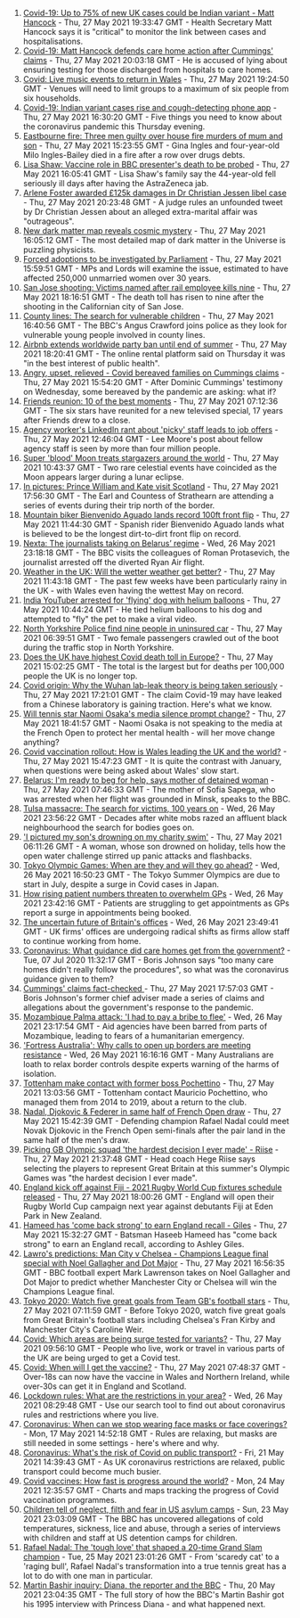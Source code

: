 1. [Covid-19: Up to 75% of new UK cases could be Indian variant - Matt Hancock](https://www.bbc.co.uk/news/uk-57275276) - Thu, 27 May 2021 19:33:47 GMT - Health Secretary Matt Hancock says it is "critical" to monitor the link between cases and hospitalisations.
2. [Covid-19: Matt Hancock defends care home action after Cummings' claims](https://www.bbc.co.uk/news/uk-politics-57276006) - Thu, 27 May 2021 20:03:18 GMT - He is accused of lying about ensuring testing for those discharged from hospitals to care homes.
3. [Covid: Live music events to return in Wales](https://www.bbc.co.uk/news/uk-wales-57274118) - Thu, 27 May 2021 19:24:50 GMT - Venues will need to limit groups to a maximum of six people from six households.
4. [Covid-19: Indian variant cases rise and cough-detecting phone app](https://www.bbc.co.uk/news/uk-57272736) - Thu, 27 May 2021 16:30:20 GMT - Five things you need to know about the coronavirus pandemic this Thursday evening.
5. [Eastbourne fire: Three men guilty over house fire murders of mum and son](https://www.bbc.co.uk/news/uk-england-sussex-57199083) - Thu, 27 May 2021 15:23:55 GMT - Gina Ingles and four-year-old Milo Ingles-Bailey died in a fire after a row over drugs debts.
6. [Lisa Shaw: Vaccine role in BBC presenter's death to be probed](https://www.bbc.co.uk/news/uk-england-tyne-57267169) - Thu, 27 May 2021 16:05:41 GMT - Lisa Shaw's family say the 44-year-old fell seriously ill days after having the AstraZeneca jab.
7. [Arlene Foster awarded £125k damages in Dr Christian Jessen libel case](https://www.bbc.co.uk/news/uk-northern-ireland-57268308) - Thu, 27 May 2021 20:23:48 GMT - A judge rules an unfounded tweet by Dr Christian Jessen about an alleged extra-marital affair was "outrageous".
8. [New dark matter map reveals cosmic mystery](https://www.bbc.co.uk/news/science-environment-57244708) - Thu, 27 May 2021 16:05:12 GMT - The most detailed map of dark matter in the Universe is puzzling physicists.
9. [Forced adoptions to be investigated by Parliament](https://www.bbc.co.uk/news/uk-57274323) - Thu, 27 May 2021 15:59:51 GMT - MPs and Lords will examine the issue, estimated to have affected 250,000 unmarried women over 30 years.
10. [San Jose shooting: Victims named after rail employee kills nine](https://www.bbc.co.uk/news/world-us-canada-57260869) - Thu, 27 May 2021 18:16:51 GMT - The death toll has risen to nine after the shooting in the Californian city of San Jose.
11. [County lines: The search for vulnerable children](https://www.bbc.co.uk/news/uk-57271269) - Thu, 27 May 2021 16:40:56 GMT - The BBC's Angus Crawford joins police as they look for vulnerable young people involved in county lines.
12. [Airbnb extends worldwide party ban until end of summer](https://www.bbc.co.uk/news/business-57272204) - Thu, 27 May 2021 18:20:41 GMT - The online rental platform said on Thursday it was "in the best interest of public health".
13. [Angry, upset, relieved - Covid bereaved families on Cummings claims](https://www.bbc.co.uk/news/uk-57271249) - Thu, 27 May 2021 15:54:20 GMT - After Dominic Cummings' testimony on Wednesday, some bereaved by the pandemic are asking: what if?
14. [Friends reunion: 10 of the best moments](https://www.bbc.co.uk/news/entertainment-arts-57120599) - Thu, 27 May 2021 07:12:36 GMT - The six stars have reunited for a new televised special, 17 years after Friends drew to a close.
15. [Agency worker's LinkedIn rant about 'picky' staff leads to job offers](https://www.bbc.co.uk/news/uk-england-nottinghamshire-57268852) - Thu, 27 May 2021 12:46:04 GMT - Lee Moore's post about fellow agency staff is seen by more than four million people.
16. [Super 'blood' Moon treats stargazers around the world](https://www.bbc.co.uk/news/world-57269272) - Thu, 27 May 2021 10:43:37 GMT - Two rare celestial events have coincided as the Moon appears larger during a lunar eclipse.
17. [In pictures: Prince William and Kate visit Scotland](https://www.bbc.co.uk/news/uk-scotland-57241340) - Thu, 27 May 2021 17:56:30 GMT - The Earl and Countess of Strathearn are attending a series of events during their trip north of the border.
18. [Mountain biker Bienvenido Aguado lands record 100ft front flip](https://www.bbc.co.uk/news/world-57269382) - Thu, 27 May 2021 11:44:30 GMT - Spanish rider Bienvenido Aguado lands what is believed to be the longest dirt-to-dirt front flip on record.
19. [Nexta: The journalists taking on Belarus’ regime](https://www.bbc.co.uk/news/world-europe-57260241) - Wed, 26 May 2021 23:18:18 GMT - The BBC visits the colleagues of Roman Protasevich, the journalist arrested off the diverted Ryan Air flight.
20. [Weather in the UK: Will the wetter weather get better?](https://www.bbc.co.uk/news/uk-57270449) - Thu, 27 May 2021 11:43:18 GMT - The past few weeks have been particularly rainy in the UK - with Wales even having the wettest May on record.
21. [India YouTuber arrested for 'flying' dog with helium balloons](https://www.bbc.co.uk/news/world-asia-india-57266718) - Thu, 27 May 2021 10:44:24 GMT - He tied helium balloons to his dog and attempted to "fly" the pet to make a viral video.
22. [North Yorkshire Police find nine people in uninsured car](https://www.bbc.co.uk/news/uk-england-york-north-yorkshire-57261144) - Thu, 27 May 2021 06:39:51 GMT - Two female passengers crawled out of the boot during the traffic stop in North Yorkshire.
23. [Does the UK have highest Covid death toll in Europe?](https://www.bbc.co.uk/news/57268471) - Thu, 27 May 2021 15:02:25 GMT - The total is the largest but for deaths per 100,000 people the UK is no longer top.
24. [Covid origin: Why the Wuhan lab-leak theory is being taken seriously](https://www.bbc.co.uk/news/world-asia-china-57268111) - Thu, 27 May 2021 17:21:01 GMT - The claim Covid-19 may have leaked from a Chinese laboratory is gaining traction. Here's what we know.
25. [Will tennis star Naomi Osaka's media silence prompt change?](https://www.bbc.co.uk/sport/tennis/57270276) - Thu, 27 May 2021 18:41:57 GMT - Naomi Osaka is not speaking to the media at the French Open to protect her mental health - will her move change anything?
26. [Covid vaccination rollout: How is Wales leading the UK and the world?](https://www.bbc.co.uk/news/uk-wales-57270903) - Thu, 27 May 2021 15:47:23 GMT - It is quite the contrast with January, when questions were being asked about Wales' slow start.
27. [Belarus: I'm ready to beg for help, says mother of detained woman](https://www.bbc.co.uk/news/world-europe-57251676) - Thu, 27 May 2021 07:46:33 GMT - The mother of Sofia Sapega, who was arrested when her flight was grounded in Minsk, speaks to the BBC.
28. [Tulsa massacre: The search for victims, 100 years on](https://www.bbc.co.uk/news/world-us-canada-57244863) - Wed, 26 May 2021 23:56:22 GMT - Decades after white mobs razed an affluent black neighbourhood the search for bodies goes on.
29. ['I pictured my son's drowning on my charity swim'](https://www.bbc.co.uk/news/uk-scotland-edinburgh-east-fife-57255690) - Thu, 27 May 2021 06:11:26 GMT - A woman, whose son drowned on holiday, tells how the open water challenge stirred up panic attacks and flashbacks.
30. [Tokyo Olympic Games: When are they and will they go ahead?](https://www.bbc.co.uk/news/world-asia-57240044) - Wed, 26 May 2021 16:50:23 GMT - The Tokyo Summer Olympics are due to start in July, despite a surge in Covid cases in Japan.
31. [How rising patient numbers threaten to overwhelm GPs](https://www.bbc.co.uk/news/health-57229848) - Wed, 26 May 2021 23:42:16 GMT - Patients are struggling to get appointments as GPs report a surge in appointments being booked.
32. [The uncertain future of Britain's offices](https://www.bbc.co.uk/news/business-57231021) - Wed, 26 May 2021 23:49:41 GMT - UK firms' offices are undergoing radical shifts as firms allow staff to continue working from home.
33. [Coronavirus: What guidance did care homes get from the government?](https://www.bbc.co.uk/news/52674073) - Tue, 07 Jul 2020 11:32:17 GMT - Boris Johnson says "too many care homes didn't really follow the procedures", so what was the coronavirus guidance given to them?
34. [Cummings' claims fact-checked ](https://www.bbc.co.uk/news/57254305) - Thu, 27 May 2021 17:57:03 GMT - Boris Johnson's former chief adviser made a series of claims and allegations about the government's response to the pandemic.
35. [Mozambique Palma attack: 'I had to pay a bribe to flee'](https://www.bbc.co.uk/news/world-africa-57254543) - Wed, 26 May 2021 23:17:54 GMT - Aid agencies have been barred from parts of Mozambique, leading to fears of a humanitarian emergency.
36. ['Fortress Australia': Why calls to open up borders are meeting resistance](https://www.bbc.co.uk/news/world-australia-57224635) - Wed, 26 May 2021 16:16:16 GMT - Many Australians are loath to relax border controls despite experts warning of the harms of isolation.
37. [Tottenham make contact with former boss Pochettino](https://www.bbc.co.uk/sport/football/57268046) - Thu, 27 May 2021 13:03:56 GMT - Tottenham contact Mauricio Pochettino, who managed them from 2014 to 2019, about a return to the club.
38. [Nadal, Djokovic & Federer in same half of French Open draw](https://www.bbc.co.uk/sport/tennis/57273187) - Thu, 27 May 2021 15:42:39 GMT - Defending champion Rafael Nadal could meet Novak Djokovic in the French Open semi-finals after the pair land in the same half of the men's draw.
39. [Picking GB Olympic squad 'the hardest decision I ever made' - Riise](https://www.bbc.co.uk/sport/football/57275615) - Thu, 27 May 2021 21:37:48 GMT - Head coach Hege Riise says selecting the players to represent Great Britain at this summer's Olympic Games was "the hardest decision I ever made".
40. [England kick off against Fiji - 2021 Rugby World Cup fixtures schedule released](https://www.bbc.co.uk/sport/rugby-union/57273290) - Thu, 27 May 2021 18:00:26 GMT - England will open their Rugby World Cup campaign next year against debutants Fiji at Eden Park in New Zealand.
41. [Hameed has 'come back strong' to earn England recall - Giles](https://www.bbc.co.uk/sport/cricket/57274052) - Thu, 27 May 2021 15:32:27 GMT - Batsman Haseeb Hameed has "come back strong" to earn an England recall, according to Ashley Giles.
42. [Lawro's predictions: Man City v Chelsea - Champions League final special with Noel Gallagher and Dot Major](https://www.bbc.co.uk/sport/football/57249060) - Thu, 27 May 2021 16:56:35 GMT - BBC football expert Mark Lawrenson takes on Noel Gallagher and Dot Major to predict whether Manchester City or Chelsea will win the Champions League final.
43. [Tokyo 2020: Watch five great goals from Team GB's football stars](https://www.bbc.co.uk/sport/av/football/57261640) - Thu, 27 May 2021 07:11:59 GMT - Before Tokyo 2020, watch five great goals from Great Britain's football stars including Chelsea's Fran Kirby and Manchester City's Caroline Weir.
44. [Covid: Which areas are being surge tested for variants?](https://www.bbc.co.uk/news/explainers-54872039) - Thu, 27 May 2021 09:56:10 GMT - People who live, work or travel in various parts of the UK are being urged to get a Covid test.
45. [Covid: When will I get the vaccine?](https://www.bbc.co.uk/news/health-55045639) - Thu, 27 May 2021 07:48:37 GMT - Over-18s can now have the vaccine in Wales and Northern Ireland, while over-30s can get it in England and Scotland.
46. [Lockdown rules: What are the restrictions in your area?](https://www.bbc.co.uk/news/uk-54373904) - Wed, 26 May 2021 08:29:48 GMT - Use our search tool to find out about coronavirus rules and restrictions where you live.
47. [Coronavirus: When can we stop wearing face masks or face coverings?](https://www.bbc.co.uk/news/health-51205344) - Mon, 17 May 2021 14:52:18 GMT - Rules are relaxing, but masks are still needed in some settings - here's where and why.
48. [Coronavirus: What's the risk of Covid on public transport?](https://www.bbc.co.uk/news/health-51736185) - Fri, 21 May 2021 14:39:43 GMT - As UK coronavirus restrictions are relaxed, public transport could become much busier.
49. [Covid vaccines: How fast is progress around the world?](https://www.bbc.co.uk/news/world-56237778) - Mon, 24 May 2021 12:35:57 GMT - Charts and maps tracking the progress of Covid vaccination programmes.
50. [Children tell of neglect, filth and fear in US asylum camps](https://www.bbc.co.uk/news/world-us-canada-57149721) - Sun, 23 May 2021 23:03:09 GMT - The BBC has uncovered allegations of cold temperatures, sickness, lice and abuse, through a series of interviews with children and staff at US detention camps for children.
51. [Rafael Nadal: The 'tough love' that shaped a 20-time Grand Slam champion](https://www.bbc.co.uk/sport/tennis/56090941) - Tue, 25 May 2021 23:01:26 GMT - From 'scaredy cat' to a 'raging bull', Rafael Nadal's transformation into a true tennis great has a lot to do with one man in particular.
52. [Martin Bashir inquiry: Diana, the reporter and the BBC](https://www.bbc.co.uk/news/uk-56680229) - Thu, 20 May 2021 23:04:35 GMT - The full story of how the BBC's Martin Bashir got his 1995 interview with Princess Diana - and what happened next.
